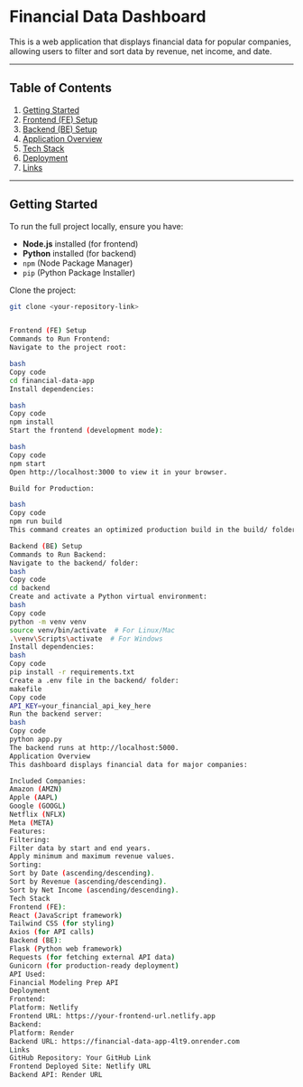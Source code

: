 # **Financial Data Dashboard**

This is a web application that displays financial data for popular companies, allowing users to filter and sort data by revenue, net income, and date.

---

## **Table of Contents**

1. [Getting Started](#getting-started)  
2. [Frontend (FE) Setup](#frontend-fe-setup)  
3. [Backend (BE) Setup](#backend-be-setup)  
4. [Application Overview](#application-overview)  
5. [Tech Stack](#tech-stack)  
6. [Deployment](#deployment)  
7. [Links](#links)  

---

## **Getting Started**

To run the full project locally, ensure you have:

- **Node.js** installed (for frontend)
- **Python** installed (for backend)
- `npm` (Node Package Manager)
- `pip` (Python Package Installer)

Clone the project:
```bash
git clone <your-repository-link>


Frontend (FE) Setup
Commands to Run Frontend:
Navigate to the project root:

bash
Copy code
cd financial-data-app
Install dependencies:

bash
Copy code
npm install
Start the frontend (development mode):

bash
Copy code
npm start
Open http://localhost:3000 to view it in your browser.

Build for Production:

bash
Copy code
npm run build
This command creates an optimized production build in the build/ folder.

Backend (BE) Setup
Commands to Run Backend:
Navigate to the backend/ folder:
bash
Copy code
cd backend
Create and activate a Python virtual environment:
bash
Copy code
python -m venv venv
source venv/bin/activate  # For Linux/Mac
.\venv\Scripts\activate  # For Windows
Install dependencies:
bash
Copy code
pip install -r requirements.txt
Create a .env file in the backend/ folder:
makefile
Copy code
API_KEY=your_financial_api_key_here
Run the backend server:
bash
Copy code
python app.py
The backend runs at http://localhost:5000.
Application Overview
This dashboard displays financial data for major companies:

Included Companies:
Amazon (AMZN)
Apple (AAPL)
Google (GOOGL)
Netflix (NFLX)
Meta (META)
Features:
Filtering:
Filter data by start and end years.
Apply minimum and maximum revenue values.
Sorting:
Sort by Date (ascending/descending).
Sort by Revenue (ascending/descending).
Sort by Net Income (ascending/descending).
Tech Stack
Frontend (FE):
React (JavaScript framework)
Tailwind CSS (for styling)
Axios (for API calls)
Backend (BE):
Flask (Python web framework)
Requests (for fetching external API data)
Gunicorn (for production-ready deployment)
API Used:
Financial Modeling Prep API
Deployment
Frontend:
Platform: Netlify
Frontend URL: https://your-frontend-url.netlify.app
Backend:
Platform: Render
Backend URL: https://financial-data-app-4lt9.onrender.com
Links
GitHub Repository: Your GitHub Link
Frontend Deployed Site: Netlify URL
Backend API: Render URL